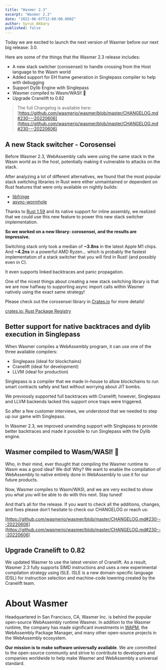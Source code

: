 ```yaml
---
title: "Wasmer 2.3"
excerpt: "Wasmer 2.3"
date: "2022-06-07T12:00:00.000Z"
author: Syrus Akbary
published: false
---
```


Today we are excited to launch the next version of Wasmer before our next big release: 3.0.

Here are some of the things that the Wasmer 2.3 release includes:

- A new stack switcher (corosensei) to handle crossing from the Host language to the Wasm world
- Added support for EH frame generation in Singlepass compiler to help with debugging
- Support Dylib Engine with Singlepass
- Wasmer compiled to Wasm/WASI! 🎉
- Upgrade Cranelift to 0.82

> The full Changelog is available here: [https://github.com/wasmerio/wasmer/blob/master/CHANGELOG.md#230---20220606](https://github.com/wasmerio/wasmer/blob/master/CHANGELOG.md#230---20220606)


## A new Stack switcher - Corosensei

Before Wasmer 2.3, WebAssembly calls were using the same stack in the Wasm world as in the host, potentially making it vulnerable to attacks on the stack.

After analyzing a lot of different alternatives, we found that the most popular stack switching libraries in Rust were either unmaintained or dependent on Rust features that were only available on nightly builds:

- [libfringe](https://github.com/edef1c/libfringe)
- [async-wormhole](https://github.com/lunatic-solutions/async-wormhole)

Thanks to [Rust 1.59](https://blog.rust-lang.org/2022/02/24/Rust-1.59.0.html) and its native support for inline assembly, we realized that we could use this new feature to power this new stack switcher implementation.

**So we worked on a new library: corosensei, and the results are impressive.**

Switching stack only took a median of **~3.8ns** in the latest Apple M1 chips. And **~4.2ns** in a powerful AMD Ryzen… which is probably the fastest implementation of a stack switcher that you will find in Rust! (and possibly even in C).

It even supports linked backtraces and panic propagation.

One of the nicest things about creating a new stack switching library is that we are now halfway to supporting async import calls within Wasmer natively using the exact same strategy!

Please check out the corosensei library in [Crates.io](http://crates.io/) for more details!

[crates.io: Rust Package Registry](https://crates.io/crates/corosensei)

## Better support for native backtraces and dylib execution in Singlepass

When Wasmer compiles a WebAssembly program, it can use one of the three available compilers:

- Singlepass (ideal for blockchains)
- Cranelift (ideal for development)
- LLVM (ideal for production)

Singlepass is a compiler that we made in-house to allow blockchains to run smart contracts safely and fast without worrying about JIT bombs.

We previously supported full backtraces with Cranelift; however, Singlepass and LLVM backends lacked this support once traps were triggered.

So after a few customer interviews, we understood that we needed to step up our game with Singlepass.

In Wasmer 2.3, we improved unwinding support with Singlepass to provide better backtraces and made it possible to run Singlepass with the Dylib engine.

## Wasmer compiled to Wasm/WASI! 🎉

Who, in their mind, ever thought that compiling the Wasmer runtime to Wasm was a good idea? We did! Why? We want to enable the compilation of WebAssembly to native entirely done in WebAssembly to use it for our future products.

Now, Wasmer compiles to Wasm/WASI, and we are very excited to show you what you will be able to do with this next. Stay tuned!

And that’s all for the release. If you want to check all the additions, changes, and fixes please don’t hesitate to check our CHANGELOG or reach us:

[https://github.com/wasmerio/wasmer/blob/master/CHANGELOG.md#230---20220606](https://github.com/wasmerio/wasmer/blob/master/CHANGELOG.md#230---20220606)

## Upgrade Cranelift to 0.82

We updated Wasmer to use the latest version of Cranelift. As a result, Wasmer 2.3 fully supports SIMD instructions and uses a new experimental compilation strategy using ISLE. ISLE is a new domain-specific language (DSL) for instruction selection and machine-code lowering created by the Cranelift team.

# About Wasmer

Headquartered in San Francisco, CA, Wasmer Inc. is behind the popular open-source WebAssembly runtime Wasmer. In addition to the Wasmer runtime, the company has made significant investments in [WAPM](https://wapm.io/), the WebAssembly Package Manager, and many other open-source projects in the WebAssembly ecosystem.

**Our mission is to make software universally available**. We are committed to the open-source community and strive to contribute to developers and companies worldwide to help make Wasmer and WebAssembly a universal standard.
